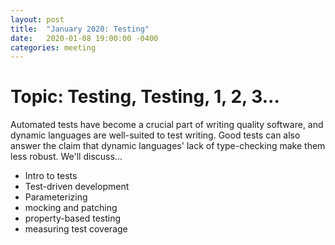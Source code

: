 ```yaml
---
layout: post
title:  "January 2020: Testing"
date:   2020-01-08 19:00:00 -0400
categories: meeting
---
```


# Topic: Testing, Testing, 1, 2, 3... 

Automated tests have become a crucial part of writing 
quality software, and dynamic languages are well-suited 
to test writing.  Good tests can also answer the claim 
that dynamic languages' lack of type-checking make them 
less robust.  We'll discuss... 

- Intro to tests 
- Test-driven development 
- Parameterizing 
- mocking and patching 
- property-based testing 
- measuring test coverage 



